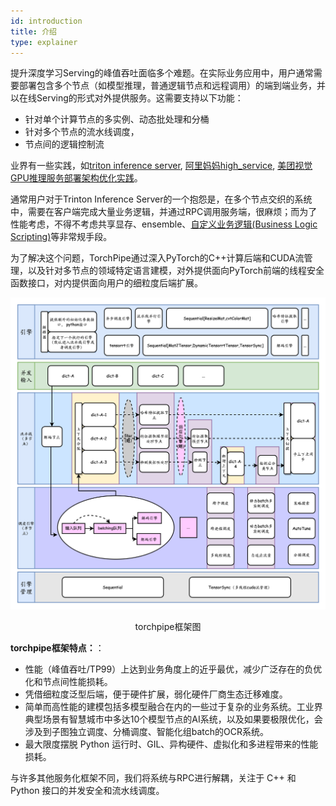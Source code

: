 ```yaml
---
id: introduction
title: 介绍
type: explainer
---
```


提升深度学习Serving的峰值吞吐面临多个难题。在实际业务应用中，用户通常需要部署包含多个节点（如模型推理，普通逻辑节点和远程调用）的端到端业务，并以在线Serving的形式对外提供服务。这需要支持以下功能：
- 针对单个计算节点的多实例、动态批处理和分桶
- 针对多个节点的流水线调度，
- 节点间的逻辑控制流

业界有一些实践，如[triton inference server](https://github.com/triton-inference-server/server/blob/main/docs/user_guide/architecture.md#ensemble-models), [阿里妈妈high_service](https://mp.weixin.qq.com/s/Fd2GNXqO3wl3FrA7Wli3jA), [美团视觉GPU推理服务部署架构优化实践](https://zhuanlan.zhihu.com/p/605094862)。

通常用户对于Trinton Inference Server的一个抱怨是，在多个节点交织的系统中，需要在客户端完成大量业务逻辑，并通过RPC调用服务端，很麻烦；而为了性能考虑，不得不考虑共享显存、ensemble、[自定义业务逻辑(Business Logic Scripting)](https://github.com/triton-inference-server/python_backend#business-logic-scripting)等非常规手段。

为了解决这个问题，TorchPipe通过深入PyTorch的C++计算后端和CUDA流管理，以及针对多节点的领域特定语言建模，对外提供面向PyTorch前端的线程安全函数接口，对内提供面向用户的细粒度后端扩展。


![jpg](.././static/images/EngineFlow-light.png)
<center>torchpipe框架图</center> 

**torchpipe框架特点：**：
 - 性能（峰值吞吐/TP99）上达到业务角度上的近乎最优，减少广泛存在的负优化和节点间性能损耗。
 - 凭借细粒度泛型后端，便于硬件扩展，弱化硬件厂商生态迁移难度。
 - 简单而高性能的建模包括多模型融合在内的一些过于复杂的业务系统。工业界典型场景有智慧城市中多达10个模型节点的AI系统，以及如果要极限优化，会涉及到子图独立调度、分桶调度、智能化组batch的OCR系统。
 - 最大限度摆脱 Python 运行时、GIL、异构硬件、虚拟化和多进程带来的性能损耗。

与许多其他服务化框架不同，我们将系统与RPC进行解耦，关注于 C++ 和 Python 接口的并发安全和流水线调度。






